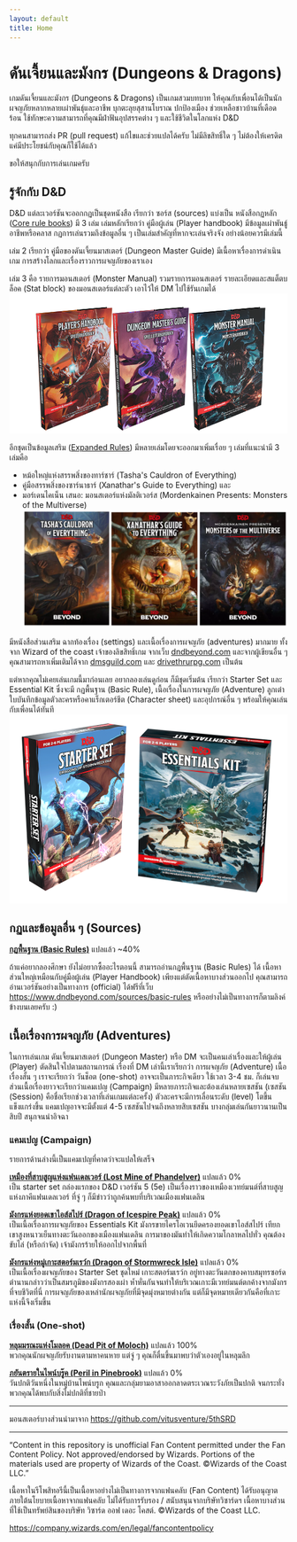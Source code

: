 ```yaml
---
layout: default
title: Home
---
```

# ดันเจี้ยนและมังกร (Dungeons & Dragons)

เกมดันเจี้ยนและมังกร (Dungeons & Dragons) เป็นเกมสวมบทบาท ให้คุณกับเพื่อนได้เป็นนักผจญภัยหลากหลายเผ่าพันธุ์และอาชีพ บุกตะลุยสุสานโบราณ ปกป้องเมือง ช่วยเหลือชาวบ้านที่เดือดร้อน ใช้ทักษะความสามารถที่คุณมีฝ่าฟันอุปสรรคต่าง ๆ และใช้ชีวิตในโลกแห่ง D&D

ทุกคนสามารถส่ง PR (pull request) แก้ไขและช่วยแปลได้ครับ ไม่มีลิขสิทธิ์ใด ๆ ไม่ต้องให้เครดิต แค่มีประโยชน์กับคุณก็ใช้ได้แล้ว

ขอให้สนุกกับการเล่นเกมครับ

## รู้จักกับ D&D

D&D แต่ละเวอร์ชันจะออกกฏเป็นชุดหนังสือ เรียกว่า ซอร์ส (sources) แบ่งเป็น หนังสือกฏหลัก ([Core rule books](https://marketplace.dndbeyond.com/core-rules)) มี 3 เล่ม เล่มหลักเรียกว่า คู่มือผู้เล่น (Player handbook) มีข้อมูลเผ่าพันธู์ อาชีพหรือคลาส กฏการเล่นรวมถึงข้อมูลอื่น ๆ เป็นเล่มสำคัญที่หากจะเล่นจริงจัง อย่างน้อยควรมีเล่มนี้

เล่ม 2 เรียกว่า คู่มือของดันเจี้ยนมาสเตอร์ (Dungeon Master Guide) มีเนื้อหาเรื่องการดำเนินเกม การสร้างโลกและเรื่องราวการผจญภัยของเราเอง 

เล่ม 3 คือ รายการมอนสเตอร์ (Monster Manual) รวมรายการมอนสเตอร์ รายละเอียดและสแต็ตบล็อค (Stat block) ของมอนสเตอร์แต่ละตัว เอาไว้ให้ DM ไปใช้รันเกมได้
![Core Rule Book](./assets/core-rule-book.png)

อีกชุดเป็นข้อมูลเสริม ([Expanded Rules](https://marketplace.dndbeyond.com/expanded-rules)) มีหลายเล่มโดยจะออกมาเพิ่มเรื่อย ๆ เล่มที่แนะนำมี 3 เล่มคือ 
- หม้อใหญ่แห่งสรรพสิ่งของทาร์ชาร์ (Tasha's Cauldron of Everything)
- คู่มือสรรพสิ่งของซาร์นาธาร์ (Xanathar's Guide to Everything) และ 
- มอร์เดนไคเน็น เสนอ: มอนสเตอร์แห่งมัลติเวอร์ส (Mordenkainen Presents: Monsters of the Multiverse)
![Expaned Rules](./assets/expand-set.png)

มีหนังสือส่วนเสริม ฉากท้องเรื่อง (settings) และเนื้อเรื่องการผจญภัย (adventures) มากมาย ทั้งจาก Wizard of the coast เจ้าของลิขสิทธิ์เกม จากเว็บ [dndbeyond.com](https://dndbeyond.com) และจากผู้เขียนอื่น ๆ คุณสามารถหาเพิ่มเติมได้จาก [dmsguild.com](https://dmsguild.com) และ [drivethrurpg.com](https://drivethrurpg.com) เป็นต้น

แต่หากคุณไม่เคยเล่นเกมนี้มาก่อนเลย อยากลองเล่นดูก่อน ก็มีชุดเริ่มต้น เรียกว่า Starter Set และ Essential Kit ซึ่งจะมี กฏพื้นฐาน (Basic Rule), เนื้อเรื่องในการผจญภัย (Adventure) ลูกเต๋า ใบบันทึกข้อมูลตัวละครหรือคาแร็กเตอร์ชีต (Character sheet) และอุปกรณ์อื่น ๆ พร้อมให้คุณเล่นกับเพื่อนได้ทันที
![Starter Set & Essentials Kit](./assets/starter-set.png)
## กฏและข้อมูลอื่น ๆ (Sources)

[**กฏพื้นฐาน (Basic Rules)**](/basic-rules/index) แปลแล้ว ~40%  

ถ้าแค่อยากลองศึกษา ยังไม่อยากซื้ออะไรตอนนี้ สามารถอ่านกฏพื้นฐาน (Basic Rules) ได้ เนื้อหาส่วนใหญ่เหมือนกับคู่มือผู้เล่น (Player Handbook) เพียงแต่ตัดเนื้อหาบางส่วนออกไป คุณสามารถอ่านเวอร์ชันอย่างเป็นทางการ (official) ได้ฟรีที่เว็บ https://www.dndbeyond.com/sources/basic-rules หรืออย่างไม่เป็นทางการก็ตามลิงค์ข้างบนเลยครับ :)

## เนื้อเรื่องการผจญภัย (Adventures)
ในการเล่นเกม ดันเจี้ยนมาสเตอร์ (Dungeon Master) หรือ DM จะเป็นคนเล่าเรื่องและให้ผู้เล่น (Player) ตัดสินใจไปตามสถานการณ์ เรื่องที่ DM เล่านี้เราเรียกว่า การผจญภัย (Adventure) เนื้อเรื่องสั้น ๆ เราจะเรียกว่า วันช็อต (one-shot) อาจจะเป็นภาระกิจเดียว ใช้เวลา 3-4 ชม. ก็เล่นจบ ส่วนเนื้อเรื่องยาวจะเรียกว่าแคมเปญ (Campaign) มีหลายภาระกิจและต้องเล่นหลายเซสชัน (เซสชัน (Session) คือชื่อเรียกช่วงเวลาที่เล่นเกมแต่ละครั้ง) ตัวละครจะมีการเลื่อนระดับ (level) โตขึ้นแข็งแกร่งขึ้น แคมเปญอาจจะมีตั้งแต่ 4-5 เซสชันไปจนถึงหลายสิบเซสชัน บางกลุ่มเล่นกันยาวนานเป็นสิบปี สนุกจนน่าอิจฉา

### แคมเปญ (Campaign)
รายการด้านล่างนี้เป็นแคมเปญที่คาดว่าจะแปลให้เสร็จ

[**เหมืองที่สาบสูญแห่งแฟนเดลเวอร์ (Lost Mine of Phandelver)**](/lost-mine-of-phandelver/lost-mine-of-phandelver) แปลแล้ว 0%  
เป็น starter set กล่องแรกของ D&D เวอร์ชัน 5 (5e) เป็นเรื่องราวของเหมืองเวทย์มนต์ที่สาบสูญแห่งภาคีแฟนเดลเวอร์ ที่จู่ ๆ ก็มีข่าวว่าถูกค้นพบที่บริเวณเมืองแฟนเดลิน

[**มังกรแห่งยอดเขาไอส์สไปร์ (Dragon of Icespire Peak)**](./dragon-of-icespire-peak/dragon-of-icespire-peak) แปลแล้ว 0%  
เป็นเนื้อเรื่องการผจญภัยของ Essentials Kit มังกรขายไครโอเวนยึดครองยอดเขาไอส์สไปร์ เทียกเขาสูงหนาวเย็นทางตะวันออกของเมืองแฟนเดลิน การมาของมันทำให้เกิดความโกลาหลไปทั่ว คุณต้องขับไล่ (หรือกำจัด) เจ้ามังกรร้ายให้ออกไปจากพื้นที่

[**มังกรแห่งหมู่เกาะสตอร์มเรว์ก (Dragon of Stormwreck Isle)**](./dragons-of-stormwreck-isle/dragons-of-stormwreck-isle) แปลแล้ว 0%  
เป็นเนื้อเรื่องผจญภัยของ Starter Set ชุดใหม่ เกาะสตอร์มเรว์ก อยู่ทางตะวันตกของคาบสมุทรซอร์ด ตำนานกล่าวว่าเป็นสมรภูมิของมังกรสองเผ่า ห้ำหั่นกันจนทำให้บริเวณเกาะมีเวทย์มนต์ตกค้างจากมังกรที่จบชีวิตที่นี่ การผจญภัยของเหล่านักผจญภัยที่มีจุดมุ่งหมายต่างกัน แต่ก็มีจุดหมายเดียวกันคือที่เกาะแห่งนี้จึงเริ่มขึ้น

### เรื่องสั้น (One-shot)

[**หลุมมรณะแห่งโมลอค (Dead Pit of Moloch)**](/one-shot/dead-pit-of-moloch.pdf) แปลแล้ว 100%  
พวกคุณนักผจญภัยรับงานตามหาคนหาย แต่จู่ ๆ คุณก็ตื่นขึ้นมาพบว่าตัวเองอยู่ในหลุมลึก

[**ภยันตรายในไพน์บรู๊ค (Peril in Pinebrook)**](./one-shot/peril-in-pinebrook) แปลแล้ว 0%  
วันปกติวันหนึ่งในหมู่บ้านไพน์บรูก คุณและกลุ่มยามอาสาออกลาดตระเวณระวังภัยเป็นปกติ จนกระทั่งพวกคุณได้พบกับสิ่งไม่ปกติที่ชายป่า

---

มอนสเตอร์บางส่วนนำมาจาก https://github.com/vitusventure/5thSRD

---
“Content in this repository is unofficial Fan Content permitted under the Fan Content Policy. Not approved/endorsed by Wizards. Portions of the materials used are property of Wizards of the Coast. ©Wizards of the Coast LLC.”

เนื้อหาในรีโพสิทอรีนี้เป็นเนื้อหาอย่างไม่เป็นทางการจากแฟนคลับ (Fan Content) ได้รับอนุญาตภายใต้นโยบายเนื้อหาจากแฟนคลับ ไม่ได้รับการรับรอง / สนับสนุนจากบริษัทวิซาร์ดฯ เนื้อหาบางส่วนที่ใช้เป็นทรัพย์สินของบริษัท วิซาร์ด ออฟ เดอะ โคสต์. ©Wizards of the Coast LLC. 

https://company.wizards.com/en/legal/fancontentpolicy
